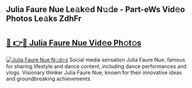 ## Julia Faure Nue Le𝚊k𝚎d N𝚞𝚍e - Part-eWs Vid𝚎o Photos Le𝚊ks ZdhFr

# <h2><a href="http://fb9r7u.evod.top/?m=Julia+Faure+Nue">🔗 👉🔴 Julia Faure Nue Vid𝚎o Ph𝚘t𝚘s</a></h2>

[![Julia Faure Nue N𝚞d𝚎s](https://i.imgur.com/8V9OHl7.gif)](http://fb9r7u.evod.top/?m=Julia+Faure+Nue)
Social media sensation Julia Faure Nue, famous for sharing lifestyle and dance content, including dance performances and vlogs. Visionary thinker Julia Faure Nue, known for their innovative ideas and groundbreaking achievements. 
